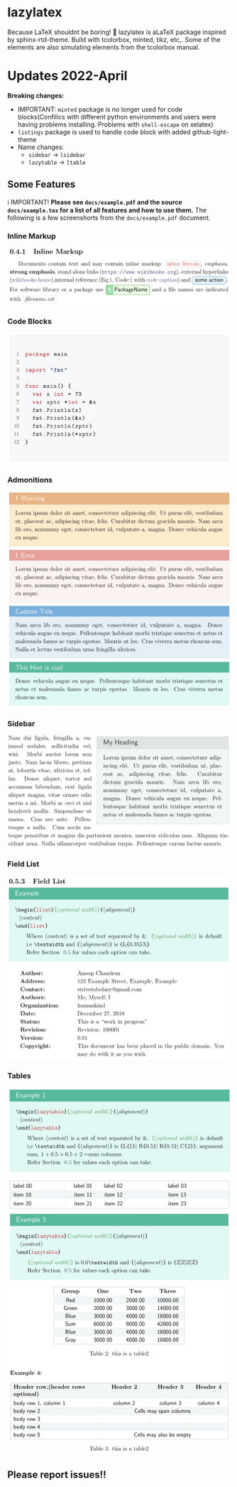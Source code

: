 # lazylatex
Because LaTeX shouldnt be boring! :tropical_fish:
lazylatex is aLaTeX package inspired by sphinx-rtd-theme. Build with tcolorbox, minted, tikz, etc,. Some of the elements are also simulating elements from the tcolorbox manual. 
# Updates 2022-April
**Breaking changes:**
- IMPORTANT: `minted` package is no longer used for code blocks(Confilics with different python environments and users were having problems installing. Problems with `shell-escape` on xelatex)
- `listings` package is used to handle code block with added github-light-theme
- Name changes:
  - `sidebar` -> `lsidebar`
  - `lazytable` -> `ltable`
  
## Some Features
ℹ️ IMPORTANT! **Please see `docs/example.pdf` and the source `docs/example.tex` for a list of all features and how to use them.** The following is a few screenshorts from the `docs/example.pdf` document. 
### Inline Markup
![Inline-Markup](./docs/img/inline_markup.png)
### Code Blocks
![code-blocks](./docs/img/code_blocks_new.png)
### Admonitions
![admonitions](./docs/img/admonitions.png)
### Sidebar
![side-bar](./docs/img/side_bar.png)
### Field List
![field-list](./docs/img/flist.png)
### Tables
![table-1](./docs/img/table_1.png)
![table-2](./docs/img/table_2.png)
## Please report issues!!
